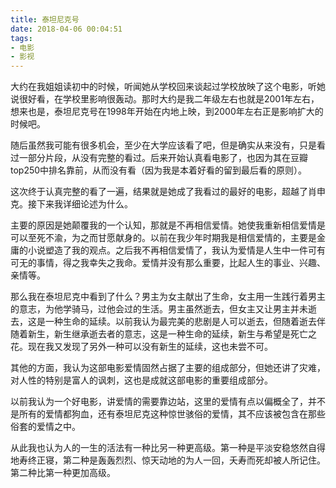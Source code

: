 ```yaml
---
title: 泰坦尼克号
date: 2018-04-06 00:04:51
tags:
- 电影
- 影视
---
```


大约在我姐姐读初中的时候，听闻她从学校回来谈起过学校放映了这个电影，听她说很好看，在学校里影响很轰动。那时大约是我二年级左右也就是2001年左右，想来也是，泰坦尼克号在1998年开始在内地上映，到2000年左右正是影响扩大的时候吧。

随后虽然我可能有很多机会，至少在大学应该看了吧，但是确实从来没有，只是看过一部分片段，从没有完整的看过。后来开始认真看电影了，也因为其在豆瓣top250中排名靠前，从而没有看（因为我是本着好看的留到最后看的原则）。

这次终于认真完整的看了一遍，结果就是她成了我看过的最好的电影，超越了肖申克。接下来我详细论述为什么。

主要的原因是她颠覆我的一个认知，那就是不再相信爱情。她使我重新相信爱情是可以至死不渝，为之而甘愿献身的。以前在我少年时期我是相信爱情的，主要是金庸的小说塑造了我的观点。之后我不再相信爱情了，我认为爱情是人生中一件可有可无的事情，得之我幸失之我命。爱情并没有那么重要，比起人生的事业、兴趣、亲情等。

那么我在泰坦尼克中看到了什么？男主为女主献出了生命，女主用一生践行着男主的意志，为他学骑马，过他会过的生活。男主虽然逝去，但女主又让男主并未逝去，这是一种生命的延续。以前我认为最完美的悲剧是人可以逝去，但随着逝去伴随着新生，新生继承逝去者的意志，这是一种生命的延续，新生与希望是死亡之花。现在我又发现了另外一种可以没有新生的延续，这也未尝不可。

其他的方面，我认为这部电影爱情固然占据了主要的组成部分，但她还讲了灾难，对人性的特别是富人的讽刺，这也是成就这部电影的重要组成部分。

以前我认为一个好电影，讲爱情的需要靠边站，这里的爱情有点以偏概全了，并不是所有的爱情都狗血，还有泰坦尼克这种惊世骇俗的爱情，其不应该被包含在那些俗套的爱情之中。

从此我也认为人的一生的活法有一种比另一种更高级。第一种是平淡安稳悠然自得地寿终正寝，第二种是轰轰烈烈、惊天动地的为人一回，夭寿而死却被人所记住。第二种比第一种更加高级。
